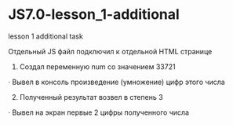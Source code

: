 # JS7.0-lesson_1-additional
lesson 1 additional task

Отдельный JS файл подключил к отдельной HTML странице

1) Создал переменную num со значением 33721

·        Вывел в консоль произведение (умножение) цифр этого числа

2) Полученный результат возвел в степень 3

·        Вывел на экран первые 2 цифры полученного числа